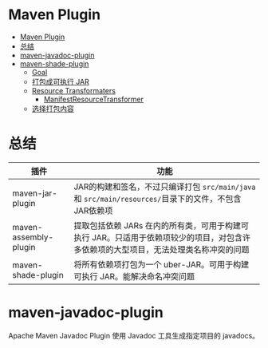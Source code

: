 # Maven Plugin

- [Maven Plugin](#maven-plugin)
- [总结](#总结)
- [maven-javadoc-plugin](#maven-javadoc-plugin)
- [maven-shade-plugin](#maven-shade-plugin)
  - [Goal](#goal)
  - [打包成可执行 JAR](#打包成可执行-jar)
  - [Resource Transformaters](#resource-transformaters)
    - [ManifestResourceTransformer](#manifestresourcetransformer)
  - [选择打包内容](#选择打包内容)

# 总结

|插件|功能|
|---|---|
|maven-jar-plugin|JAR的构建和签名，不过只编译打包 `src/main/java` 和 `src/main/resources/`目录下的文件，不包含JAR依赖项|
|maven-assembly-plugin|提取包括依赖 JARs 在内的所有类，可用于构建可执行 JAR。只适用于依赖项较少的项目，对包含许多依赖项的大型项目，无法处理类名称冲突的问题|
|maven-shade-plugin|将所有依赖项打包为一个 uber-JAR。可用于构建可执行 JAR。能解决命名冲突问题|


# maven-javadoc-plugin
Apache Maven Javadoc Plugin 使用 Javadoc 工具生成指定项目的 javadocs。
